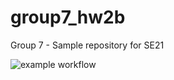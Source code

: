 # group7_hw2b
Group 7 - Sample repository for SE21

![example workflow](https://github.com/vickymhs/group7_hw2b/.github/workflows/application.yml/badge.svg)
